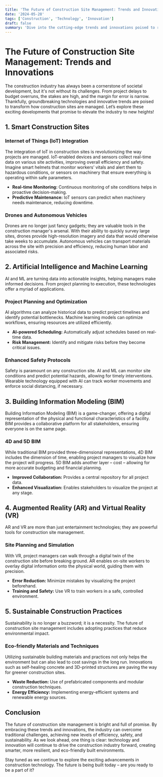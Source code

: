 ```yaml
---
title: 'The Future of Construction Site Management: Trends and Innovations'
date: '2024-05-28'
tags: ['Construction', 'Technology', 'Innovation']
draft: false
summary: 'Dive into the cutting-edge trends and innovations poised to revolutionize how construction sites are managed and operated.'
---
```


# The Future of Construction Site Management: Trends and Innovations

The construction industry has always been a cornerstone of societal development, but it's not without its challenges. From project delays to budget overruns, the stakes are high, and the margin for error is narrow. Thankfully, groundbreaking technologies and innovative trends are poised to transform how construction sites are managed. Let’s explore these exciting developments that promise to elevate the industry to new heights!

## 1. **Smart Construction Sites**

### Internet of Things (IoT) Integration

The integration of IoT in construction sites is revolutionizing the way projects are managed. IoT-enabled devices and sensors collect real-time data on various site activities, improving overall efficiency and safety. Imagine smart helmets that monitor workers’ vitals and alert them to hazardous conditions, or sensors on machinery that ensure everything is operating within safe parameters.

- **Real-time Monitoring:** Continuous monitoring of site conditions helps in proactive decision-making.
- **Predictive Maintenance:** IoT sensors can predict when machinery needs maintenance, reducing downtime.

### Drones and Autonomous Vehicles

Drones are no longer just fancy gadgets; they are valuable tools in the construction manager's arsenal. With their ability to quickly survey large sites, drones provide high-resolution imagery and data that would otherwise take weeks to accumulate. Autonomous vehicles can transport materials across the site with precision and efficiency, reducing human labor and associated risks.

## 2. **Artificial Intelligence and Machine Learning**

AI and ML are turning data into actionable insights, helping managers make informed decisions. From project planning to execution, these technologies offer a myriad of applications.

### Project Planning and Optimization

AI algorithms can analyze historical data to predict project timelines and identify potential bottlenecks. Machine learning models can optimize workflows, ensuring resources are utilized efficiently.

- **AI-powered Scheduling:** Automatically adjust schedules based on real-time data.
- **Risk Management:** Identify and mitigate risks before they become critical issues.

### Enhanced Safety Protocols

Safety is paramount on any construction site. AI and ML can monitor site conditions and predict potential hazards, allowing for timely interventions. Wearable technology equipped with AI can track worker movements and enforce social distancing, if necessary.

## 3. **Building Information Modeling (BIM)**

Building Information Modeling (BIM) is a game-changer, offering a digital representation of the physical and functional characteristics of a facility. BIM provides a collaborative platform for all stakeholders, ensuring everyone is on the same page.

### 4D and 5D BIM

While traditional BIM provided three-dimensional representations, 4D BIM includes the dimension of time, enabling project managers to visualize how the project will progress. 5D BIM adds another layer – cost – allowing for more accurate budgeting and financial planning.

- **Improved Collaboration:** Provides a central repository for all project data.
- **Enhanced Visualization:** Enables stakeholders to visualize the project at any stage.

## 4. **Augmented Reality (AR) and Virtual Reality (VR)**

AR and VR are more than just entertainment technologies; they are powerful tools for construction site management.

### Site Planning and Simulation

With VR, project managers can walk through a digital twin of the construction site before breaking ground. AR enables on-site workers to overlay digital information onto the physical world, guiding them with precision.

- **Error Reduction:** Minimize mistakes by visualizing the project beforehand.
- **Training and Safety:** Use VR to train workers in a safe, controlled environment.

## 5. **Sustainable Construction Practices**

Sustainability is no longer a buzzword; it is a necessity. The future of construction site management includes adopting practices that reduce environmental impact.

### Eco-friendly Materials and Techniques

Utilizing sustainable building materials and practices not only helps the environment but can also lead to cost savings in the long run. Innovations such as self-healing concrete and 3D-printed structures are paving the way for greener construction sites.

- **Waste Reduction:** Use of prefabricated components and modular construction techniques.
- **Energy Efficiency:** Implementing energy-efficient systems and renewable energy sources.

## Conclusion

The future of construction site management is bright and full of promise. By embracing these trends and innovations, the industry can overcome traditional challenges, achieving new levels of efficiency, safety, and sustainability. As we look ahead, one thing is clear: technology and innovation will continue to drive the construction industry forward, creating smarter, more resilient, and eco-friendly built environments.

Stay tuned as we continue to explore the exciting advancements in construction technology. The future is being built today – are you ready to be a part of it?
